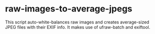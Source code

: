 raw-images-to-average-jpegs
===========================

This script auto-white-balances raw images and creates average-sized JPEG files with their EXIF info. It makes use of ufraw-batch and exiftool.
